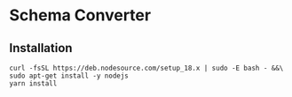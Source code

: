 # Schema Converter

## Installation
```
curl -fsSL https://deb.nodesource.com/setup_18.x | sudo -E bash - &&\
sudo apt-get install -y nodejs
yarn install
```